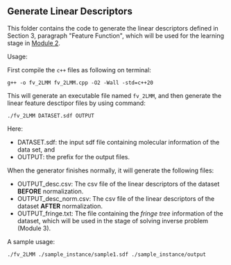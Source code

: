 ## Generate Linear Descriptors

This folder contains the code to generate the linear descriptors defined in Section 3, paragraph "Feature Function", which will be used for the learning stage in [Module 2](/HPS/Module_2).

Usage:

First compile the `c++` files as following on terminal:

```
g++ -o fv_2LMM fv_2LMM.cpp -O2 -Wall -std=c++20
```

This will generate an executable file named `fv_2LMM`,
and then generate the linear feature desctipor files by using command:

```
./fv_2LMM DATASET.sdf OUTPUT
```

Here:
- DATASET.sdf: the input sdf file containing molecular information of the data set, and
- OUTPUT: the prefix for the output files.
  
When the generator finishes normally, it will generate the following files:
- OUTPUT_desc.csv: The csv file of the linear descriptors of the dataset **BEFORE** normalization.
- OUTPUT_desc_norm.csv: The csv file of the linear descriptors of the dataset **AFTER** normalization.
- OUTPUT_fringe.txt: The file containing the _fringe tree_ information of the dataset, which will be used in the stage of solving inverse problem (Module 3).

A sample usage:

```
./fv_2LMM ./sample_instance/sample1.sdf ./sample_instance/output
```

